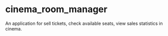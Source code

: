 # cinema_room_manager
An application for sell tickets, check available seats, view sales statistics in cinema.
